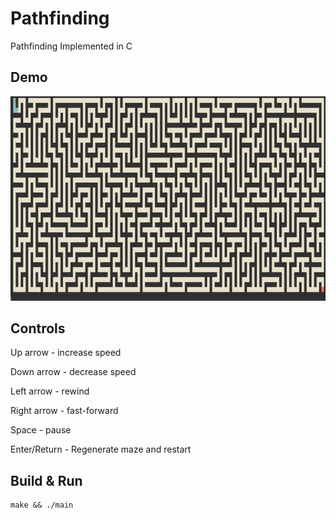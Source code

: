 # Pathfinding

Pathfinding Implemented in C

## Demo

![demo](./demo.gif)

## Controls

Up arrow - increase speed

Down arrow - decrease speed

Left arrow - rewind

Right arrow - fast-forward

Space - pause

Enter/Return - Regenerate maze and restart

## Build & Run

```
make && ./main
```
